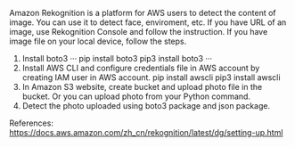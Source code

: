 Amazon Rekognition is a platform for AWS users to detect the content of image. You can use it to detect face, enviroment, etc. If you have URL of an image, use Rekognition Console and follow the instruction. If you have image file on your local device, follow the steps. 
1. Install boto3 
···
pip install boto3
pip3 install boto3
···
2. Install AWS CLI and configure credentials file in AWS account by creating IAM user in AWS account.
pip install awscli
pip3 install awscli
3. In Amazon S3 website, create bucket and upload photo file in the bucket. Or you can upload photo from your Python command.
4. Detect the photo uploaded using boto3 package and json package.


References:
https://docs.aws.amazon.com/zh_cn/rekognition/latest/dg/setting-up.html
